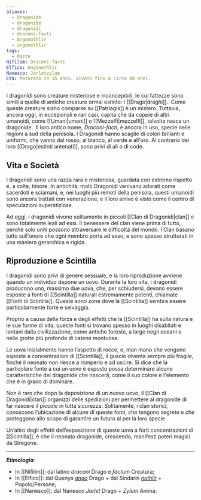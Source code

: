 ```yaml
---
aliases:
  - Dragonide
  - dragonide
  - dragonidi
  - draconi-facti
  - Angonothlir
  - angonothlir
tags:
  - Razza
Nifilim: Draconi-facti
Elfico: Angonothlir
Nanesco: Jarletzylum
Età: Maturano in 15 anni. Vivono fino a circa 80 anni.
---
```

I dragonidi sono creature misteriose e inconcepibili, le cui fattezze sono simili a quelle di antiche creature ormai estinte: i [[Drago|draghi]]. 
Come queste creature siano comparse su [[Patriagis]] è un mistero. Tuttavia, ancora oggi, in eccezionali e rari casi, capita che da coppie di altri umanoidi, come [[Umani|umani]] o [[Mezzelfi|mezzelfi]], talvolta nasca un dragonide. 
Il loro antico nome, *Draconi-facti*, è ancora in uso, specie nelle regioni a sud della penisola. I Dragonidi hanno scaglie di colori brillanti e uniformi, che vanno dal rosso, al bianco, al verde e all'oro. Al contrario dei loro [[Drago|estinti antenati]], sono privi di ali o di code.

## Vita e Società

I dragonidi sono una razza rara e misteriosa, guardata con estremo rispetto e, a volte, timore. In antichità, molti Dragonidi venivano adorati come sacerdoti e sciamani, e, nei luoghi più remoti della penisola, questi umanoidi sono ancora trattati con venerazione, e il loro arrivo è visto come il centro di speculazioni superstiziose. 

Ad oggi, i dragonidi vivono solitamente in piccoli [[Clan di Dragonidi|clan]] e sono totalmente leali ad essi. Il benessere del clan viene prima di tutto, perché solo uniti possono attraversare le difficoltà del mondo. I Clan basano tutto sull'onore che ogni membro porta ad esso, e sono spesso strutturati in una maniera gerarchica e rigida.

## Riproduzione e Scintilla

I dragonidi sono privi di genere sessuale, e la loro riproduzione avviene quando un individuo depone un uovo. Durante la loro vita, i dragonidi producono uno, massimo due uova, che, per schiudersi, devono essere esposte a fonti di [[Scintilla]] naturali estremamente potenti, chiamate [[Fonti di Scintilla]].  Queste sono zone dove la [[Scintilla]] sembra essere particolarmente forte e selvaggia. 

Proprio a causa della forza e degli effetti che la [[Scintilla]] ha sulla natura e le sue forme di vita, queste fonti si trovano spesso in luoghi disabitati e lontani dalla civilizzazione, come antiche foreste, a largo negli oceani o nelle grotte più profonde di catene montuose.  

Le uova inizialmente hanno l’aspetto di rocce, e, man mano che vengono esposte a concentrazioni di [[Scintilla]], il guscio diventa sempre più fragile, finché il neonato non riesce a romperlo e ad uscire. Si dice che la particolare fonte a cui un uovo è esposto possa determinare alcune caratteristiche del dragonide che nascerà, come il suo colore e l'elemento che è in grado di dominare. 

Non è raro che dopo la deposizione di un nuovo uovo, il [[Clan di Dragonidi|clan]] organizzi delle spedizioni per permettere al dragonide di far nascere il piccolo in tutta sicurezza. Solitamente, i clan storici, conoscono l’ubicazione di alcune di queste fonti, che tengono segrete e che proteggono allo scopo di garantire un futuro al per la loro specie. 

Un’altro degli effetti dell’esposizione di queste uova a forti concentrazioni di [[Scintilla]], è che il neonato dragonide, crescendo, manifesti poteri magici da Stregone.

---
***Etimologia***: 
- In [[Nifilim]]: dal latino *draconi* Drago e *factum* Creatura; 
- In [[Elfico]]: dal Quenya [*ango*](https://www.elfdict.com/wt/250082) Drago + dal Sindarin [*nothlir*](https://www.elfdict.com/wt/518769) + Popolo/Persone; 
- In [[Nanesco]]: dal Nanesco *Jarlet* Drago + *Zylum* Anima; 